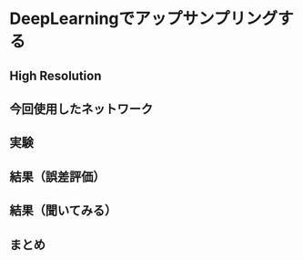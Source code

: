 # DeepLearningでアップサンプリングする

## High Resolution

## 今回使用したネットワーク

## 実験

## 結果（誤差評価）

## 結果（聞いてみる）

## まとめ
